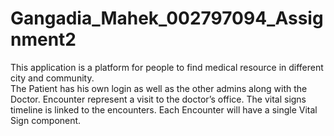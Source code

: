 # Gangadia_Mahek_002797094_Assignment2

This application is a platform for people to find medical resource in different city and 
community.  
The Patient has his own login as well as the other admins along with the Doctor.
Encounter represent a visit to the doctor’s office. The vital signs timeline is linked to the 
encounters. Each Encounter will have a single Vital Sign component. 
